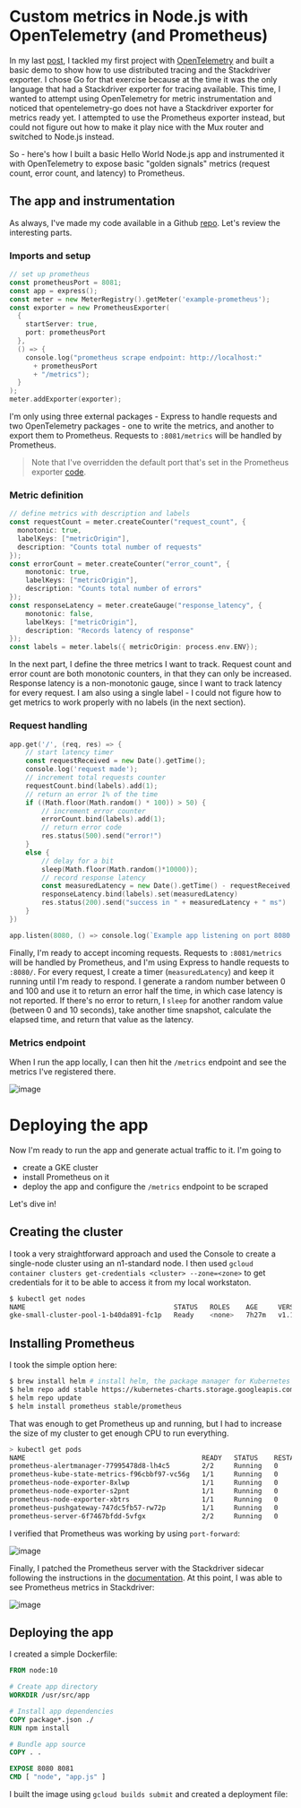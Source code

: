 # Custom metrics in Node.js with OpenTelemetry (and Prometheus)
In my last [post](https://dev.to/yurigrinshteyn/distributed-tracing-with-opentelemetry-in-go-473h), I tackled my first project with [OpenTelemetry](https://opentelemetry.io) and built a basic demo to show how to use distributed tracing and the Stackdriver exporter.  I chose Go for that exercise because at the time it was the only language that had a Stackdriver exporter for tracing available.  This time, I wanted to attempt using OpenTelemetry for metric instrumentation and noticed that opentelemetry-go does not have a Stackdriver exporter for metrics ready yet.  I attempted to use the Prometheus exporter instead, but could not figure out how to make it play nice with the Mux router and switched to Node.js instead.  

So - here's how I built a basic Hello World Node.js app and instrumented it with OpenTelemetry to expose basic "golden signals" metrics (request count, error count, and latency) to Prometheus.

## The app and instrumentation
As always, I've made my code available in a Github [repo](https://github.com/yuriatgoogle/stack-doctor/opentelemetry-metrics/demo).  Let's review the interesting parts.

### Imports and setup
```go
// set up prometheus 
const prometheusPort = 8081;
const app = express();
const meter = new MeterRegistry().getMeter('example-prometheus');
const exporter = new PrometheusExporter(
  {
    startServer: true,
    port: prometheusPort
  },
  () => {
    console.log("prometheus scrape endpoint: http://localhost:"
      + prometheusPort 
      + "/metrics");
  }
);
meter.addExporter(exporter);
```

I'm only using three external packages - Express to handle requests and two OpenTelemetry packages - one to write the metrics, and another to export them to Prometheus.  Requests to `:8081/metrics` will be handled by Prometheus.  
> Note that I've overridden the default port that's set in the Prometheus exporter [code](https://github.com/open-telemetry/opentelemetry-js/blob/master/packages/opentelemetry-exporter-prometheus/src/prometheus.ts#L32-L38).

### Metric definition
```go
// define metrics with description and labels
const requestCount = meter.createCounter("request_count", {
  monotonic: true,
  labelKeys: ["metricOrigin"],
  description: "Counts total number of requests"
});
const errorCount = meter.createCounter("error_count", {
    monotonic: true,
    labelKeys: ["metricOrigin"],
    description: "Counts total number of errors"
});
const responseLatency = meter.createGauge("response_latency", {
    monotonic: false,
    labelKeys: ["metricOrigin"],
    description: "Records latency of response"
});
const labels = meter.labels({ metricOrigin: process.env.ENV});
```
In the next part, I define the three metrics I want to track.  Request count and error count are both monotonic counters, in that they can only be increased.  Response latency is a non-monotonic gauge, since I want to track latency for every request.  I am also using a single label - I could not figure how to get metrics to work properly with no labels (in the next section).

### Request handling
```go
app.get('/', (req, res) => {
    // start latency timer
    const requestReceived = new Date().getTime();
    console.log('request made');
    // increment total requests counter
    requestCount.bind(labels).add(1);
    // return an error 1% of the time
    if ((Math.floor(Math.random() * 100)) > 50) {
        // increment error counter
        errorCount.bind(labels).add(1);
        // return error code
        res.status(500).send("error!")
    } 
    else {
        // delay for a bit
        sleep(Math.floor(Math.random()*10000));
        // record response latency
        const measuredLatency = new Date().getTime() - requestReceived;
        responseLatency.bind(labels).set(measuredLatency)
        res.status(200).send("success in " + measuredLatency + " ms")
    }
})

app.listen(8080, () => console.log(`Example app listening on port 8080!`))
```
Finally, I'm ready to accept incoming requests.  Requests to `:8081/metrics` will be handled by Prometheus, and I'm using Express to handle requests to `:8080/`. For every request, I create a timer (`measuredLatency`) and keep it running until I'm ready to respond.  I generate a random number between 0 and 100 and use it to return an error half the time, in which case latency is not reported.  If there's no error to return, I `sleep` for another random value (between 0 and 10 seconds), take another time snapshot, calculate the elapsed time, and return that value as the latency.

### Metrics endpoint
When I run the app locally, I can then hit the `/metrics` endpoint and see the metrics I've registered there.

![image](https://github.com/yuriatgoogle/stack-doctor/raw/master/opentelemetry-metrics-demo/images/metricsendpoint.png)

# Deploying the app
Now I'm ready to run the app and generate actual traffic to it.  I'm going to 
* create a GKE cluster
* install Prometheus on it
* deploy the app and configure the `/metrics` endpoint to be scraped

Let's dive in!

## Creating the cluster
I took a very straightforward approach and used the Console to create a single-node cluster using an n1-standard node. I then used `gcloud container clusters get-credentials <cluster> --zone=<zone>` to get credentials for it to be able to access it from my local workstaton.

```bash
$ kubectl get nodes
NAME                                     STATUS   ROLES    AGE     VERSION
gke-small-cluster-pool-1-b40da891-fc1p   Ready    <none>   7h27m   v1.15.7-gke.23
```
## Installing Prometheus
I took the simple option here:
```bash
$ brew install helm # install helm, the package manager for Kubernetes
$ helm repo add stable https://kubernetes-charts.storage.googleapis.com/
$ helm repo update
$ helm install prometheus stable/prometheus
```
That was enough to get Prometheus up and running, but I had to increase the size of my cluster to get enough CPU to run everything.
```bash
> kubectl get pods
NAME                                            READY   STATUS    RESTARTS   AGE
prometheus-alertmanager-77995478d8-lh4c5        2/2     Running   0          6m34s
prometheus-kube-state-metrics-f96cbbf97-vc56g   1/1     Running   0          6m34s
prometheus-node-exporter-8xlwp                  1/1     Running   0          114s
prometheus-node-exporter-s2pnt                  1/1     Running   0          6m34s
prometheus-node-exporter-xbtrs                  1/1     Running   0          112s
prometheus-pushgateway-747dc5fb57-rw72p         1/1     Running   0          6m34s
prometheus-server-6f7467bfdd-5vfgx              2/2     Running   0          6m34s
```
I verified that Prometheus was working by using `port-forward`:

![image](https://github.com/yuriatgoogle/stack-doctor/raw/master/opentelemetry-metrics-demo/images/prometheus.png)

Finally, I patched the Prometheus server with the Stackdriver sidecar following the instructions in the [documentation](https://cloud.google.com/monitoring/kubernetes-engine/prometheus#configuration).  At this point, I was able to see Prometheus metrics in Stackdriver:

![image]()

## Deploying the app
I created a simple Dockerfile:
```Dockerfile
FROM node:10

# Create app directory
WORKDIR /usr/src/app

# Install app dependencies
COPY package*.json ./
RUN npm install

# Bundle app source
COPY . .

EXPOSE 8080 8081
CMD [ "node", "app.js" ]
```
I built the image using `gcloud builds submit` and created a deployment file: